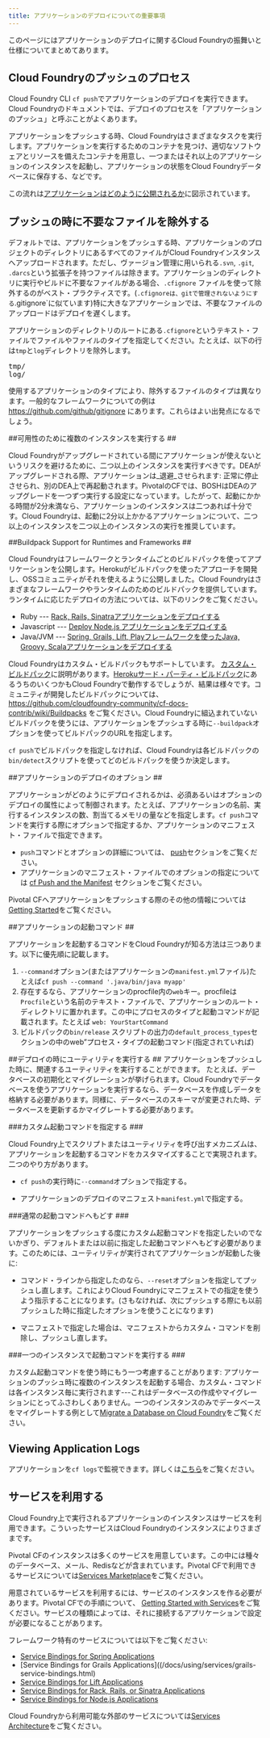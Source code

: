 ```yaml
---
title: アプリケーションのデプロイについての重要事項
---
```



このページにはアプリケーションのデプロイに関するCloud Foundryの振舞いと仕様についてまとめてあります。

## <a id='push-process'></a>Cloud Foundryのプッシュのプロセス ##

Cloud Foundry CLI `cf push`でアプリケーションのデプロイを実行できます。Cloud Foundryのドキュメントでは、デプロイのプロセスを「アプリケーションのプッシュ」と呼ぶことがよくあります。

アプリケーションをプッシュする時、Cloud Foundryはさまざまなタスクを実行します。アプリケーションを実行するためのコンテナを見つけ、適切なソフトウェアとリソースを備えたコンテナを用意し、一つまたはそれ以上のアプリケーションのインスタンスを起動し、アプリケーションの状態をCloud Foundryデータベースに保存する、などです。

この流れは[アプリケーションはどのように公開されるか](/docs/running/architecture/how-applications-are-staged.html)に図示されています。

## <a id='exclude'></a>プッシュの時に不要なファイルを除外する ##

デフォルトでは、アプリケーションをプッシュする時、アプリケーションのプロジェクトのディレクトリにあるすべてのファイルがCloud Foundryインスタンスへアップロードされます。ただし、ヴァージョン管理に用いられる`.svn`, `.git`, `.darcs`という拡張子を持つファイルは除きます。アプリケーションのディレクトリに実行やビルドに不要なファイルがある場合、`.cfignore` ファイルを使って除外するのがベスト・プラクティスです。(`.cfignoreは、gitで管理されないようにする`.gitignore`に似ています)特に大きなアプリケーションでは、不要なファイルのアップロードはデプロイを遅くします。

アプリケーションのディレクトリのルートにある`.cfignore`というテキスト・ファイルでファイルやファイルのタイプを指定してください。たとえば、以下の行は`tmp`と`log`ディレクトリを除外します。

<pre class="terminal">
tmp/
log/
</pre>

使用するアプリケーションのタイプにより、除外するファイルのタイプは異なります。一般的なフレームワークについての例は https://github.com/github/gitignore にあります。これらはよい出発点になるでしょう。

##<a id='instances'></a>可用性のために複数のインスタンスを実行する ##

Cloud Foundryがアップグレードされている間にアプリケーションが使えないというリスクを避けるために、二つ以上のインスタンスを実行すべきです。DEAがアップグレードされる際、アプリケーションは_退避_させられます: 正常に停止させられ、別のDEA上で再起動されます。PivotalのCFでは、BOSHはDEAのアップグレードを一つずつ実行する設定になっています。したがって、起動にかかる時間が2分未満なら、アプリケーションのインスタンスは二つあれば十分です。Cloud Foundryは、起動に2分以上かかるアプリケーションについて、二つ以上のインスタンスを二つ以上のインスタンスの実行を推奨しています。


##<a id='buildpacks'></a>Buildpack Support for Runtimes and Frameworks ##

Cloud Foundryはフレームワークとランタイムごとのビルドパックを使ってアプリケーションを公開します。Herokuがビルドパックを使ったアプローチを開発し、OSSコミュニティがそれを使えるように公開しました。Cloud Foundryはさまざまなフレームワークやランタイムのためのビルドパックを提供しています。ランタイムに応じたデプロイの方法については、以下のリンクをご覧ください。

* Ruby --- [Rack, Rails, Sinatraアプリケーションをデプロイする](/docs/using/deploying-apps/ruby/index.html)
* Javascript --- [Deploy Node.js アプリケーションをデプロイする](/docs/using/deploying-apps/javascript/index.html)
* Java/JVM --- [Spring, Grails, Lift, Playフレームワークを使ったJava, Groovy, Scalaアプリケーションをデプロイする](/docs/using/deploying-apps/jvm/index.html)

Cloud Foundryはカスタム・ビルドパックもサポートしています。 [カスタム・ビルドパック](/docs/using/deploying-apps/buildpacks.html)に説明があります。<a href="https://devcenter.heroku.com/articles/third-party-buildpacks">Herokuサード・パーティ・ビルドパック</a>にあるうちのいくつかもCloud Foundryで動作するでしょうが、結果は様々です。コミュニティが開発したビルドパックについては、https://github.com/cloudfoundry-community/cf-docs-contrib/wiki/Buildpacks をご覧ください。Cloud Foundryに組込まれていないビルドパックを使うには、アプリケーションをプッシュする時に`--buildpack`オプションを使ってビルドパックのURLを指定します。

`cf push`でビルドパックを指定しなければ、Cloud Foundryは各ビルドパックの`bin/detect`スクリプトを使ってどのビルドパックを使うか決定します。

##<a id='deploy-options'></a>アプリケーションのデプロイのオプション ##

アプリケーションがどのようにデプロイされるかは、必須あるいはオプションのデプロイの属性によって制御されます。たとえば、アプリケーションの名前、実行するインスタンスの数、割当てるメモリの量などを指定します。`cf push`コマンドを実行する際にオプションで指定するか、アプリケーションのマニフェスト・ファイルで指定できます。

* `push`コマンドとオプションの詳細については、 [push](/docs/using/managing-apps/cf/index.html#push)セクションをご覧ください。
* アプリケーションのマニフェスト・ファイルでのオプションの指定については [cf Push and the Manifest](/docs/using/deploying-apps/manifest.html#push-and-manifest) セクションをご覧ください。


Pivotal CFへアプリケーションをプッシュする際のその他の情報については [Getting Started](/docs/dotcom/getting-started.html)をご覧ください。

##<a id='start-command'></a>アプリケーションの起動コマンド ##

アプリケーションを起動するコマンドをCloud Foundryが知る方法は三つあります。以下に優先順に記載します。

1. `--command`オプション(またはアプリケーションの`manifest.yml`ファイル)たとえば`cf push --command '.java/bin/java myapp'`
1. 存在するなら、アプリケーションのprocfile内の`web`キー。procfileは`Procfile`という名前のテキスト・ファイルで、アプリケーションのルート・ディレクトリに置かれます。この中にプロセスのタイプと起動コマンドが記載されます。たとえば `web: YourStartCommand`
1. ビルドパックの`bin/release` スクリプトの出力の`default_process_types`セクションの中のweb”プロセス・タイプの起動コマンド(指定されていれば)

##<a id='run-utility'></a>デプロイの時にユーティリティを実行する ##
アプリケーションをプッシュした時に、関連するユーティリティを実行することができます。
たとえば、データベースの初期化とマイグレーションが挙げられます。Cloud Foundryでデータベースを使うアプリケーションを実行するなら、データベースを作成しデータを格納する必要があります。同様に、データベースのスキーマが変更された時、データベースを更新するかマイグレートする必要があります。

###<a id='custom-start'></a>カスタム起動コマンドを指定する ###


Cloud Foundry上でスクリプトまたはユーティリティを呼び出すメカニズムは、アプリケーションを起動するコマンドをカスタマイズすることで実現されます。二つのやり方があります。

* `cf push`の実行時に`--command`オプションで指定する。

* アプリケーションのデプロイのマニフェスト`manifest.yml`で指定する。

###<a id='revert-start'></a>通常の起動コマンドへもどす ###

アプリケーションをプッシュする度にカスタム起動コマンドを指定したいのでないかぎり、デフォルトまたは以前に指定した起動コマンドへもどす必要があります。このためには、ユーティリティが実行されてアプリケーションが起動した後に:

* コマンド・ラインから指定したのなら、`--reset`オプションを指定してプッシュし直します。これによりCloud Foundryにマニフェストでの指定を使うよう指示することになります。(さもなければ、次にプッシュする際にも以前プッシュした時に指定したオプションを使うことになります)

* マニフェストで指定した場合は、マニフェストからカスタム・コマンドを削除し、プッシュし直します。

###<a id='single-app'></a>一つのインスタンスで起動コマンドを実行する ###

カスタム起動コマンドを使う時にもう一つ考慮することがあります: アプリケーションのプッシュ時に複数のインスタンスを起動する場合、カスタム・コマンドは各インスタンス毎に実行されます---これはデータベースの作成やマイグレーションにとってふさわしくありません。一つのインスタンスのみでデータベースをマイグレートする例として[Migrate a Database on Cloud Foundry](/docs/using/deploying-apps/migrate-db.html)をご覧ください。

## <a id='logging'></a>Viewing Application Logs ##

アプリケーションを`cf logs`で監視できます。詳しくは[こちら](./logging.html)をご覧ください。

## <a id='services'></a>サービスを利用する ##

Cloud Foundry上で実行されるアプリケーションのインスタンスはサービスを利用できます。こういったサービスはCloud Foundryのインスタンスによりさまざまです。

Pivotal CFのインスタンスは多くのサービスを用意しています。この中には種々のデータベース、メール、Redisなどが含まれています。Pivotal CFで利用できるサービスについては[Services Marketplace](/docs/dotcom/marketplace/services/index.html)をご覧ください。

用意されているサービスを利用するには、サービスのインスタンスを作る必要があります。Pivotal CFでの手順について、 [Getting Started with Services](/docs/dotcom/adding-a-service.html)をご覧ください。サービスの種類によっては、それに接続するアプリケーションで設定が必要になることがあります。

フレームワーク特有のサービスについては以下をご覧ください:

* [Service Bindings for Spring Applications](/docs/using/services/spring-service-bindings.html)
* [Service Bindings for Grails Applications]((/docs/using/services/grails-service-bindings.html)
* [Service Bindings for Lift Applications](/docs/using/services/lift-service-bindings.html)
* [Service Bindings for Rack, Rails, or Sinatra Applications](/docs/using/services/ruby-service-bindings.html)
* [Service Bindings for Node.js Applications](/docs/using/services/node-service-bindings.html)

Cloud Foundryから利用可能な外部のサービスについては[Services Architecture](/docs/running/architecture/services/index.html)をご覧ください。

